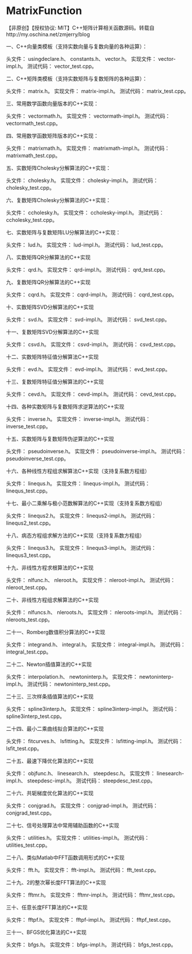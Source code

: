 # MatrixFunction
【非原创】【授权协议: MIT】C++矩阵计算相关函数源码。转载自http://my.oschina.net/zmjerry/blog

一、C++向量类模板（支持实数向量与复数向量的各种运算）：

头文件：
usingdeclare.h、
constants.h、
vector.h。
实现文件：
vector-impl.h。
测试代码：
vector_test.cpp。

二、C++矩阵类模板（支持实数矩阵与复数矩阵的各种运算）：

头文件：
matrix.h。
实现文件：
matrix-impl.h。
测试代码：
matrix_test.cpp。

三、常用数学函数向量版本的C++实现：

头文件：
vectormath.h。
实现文件：
vectormath-impl.h。
测试代码：
vectormath_test.cpp。

四、常用数学函数矩阵版本的C++实现：

头文件：
matrixmath.h。
实现文件：
matrixmath-impl.h。
测试代码：
matrixmath_test.cpp。

五、实数矩阵Cholesky分解算法的C++实现：

头文件：
cholesky.h。
实现文件：
cholesky-impl.h。
测试代码：
cholesky_test.cpp。

六、复数矩阵Cholesky分解算法的C++实现：

头文件：
ccholesky.h。
实现文件：
ccholesky-impl.h。
测试代码：
ccholesky_test.cpp。

七、实数矩阵与复数矩阵LU分解算法的C++实现：

头文件：
lud.h。
实现文件：
lud-impl.h。
测试代码：
lud_test.cpp。

八、实数矩阵QR分解算法的C++实现

头文件：
qrd.h。
实现文件：
qrd-impl.h。
测试代码：
qrd_test.cpp。

九、复数矩阵QR分解算法的C++实现

头文件：
cqrd.h。
实现文件：
cqrd-impl.h。
测试代码：
cqrd_test.cpp。

十、实数矩阵SVD分解算法的C++实现

头文件：
svd.h。
实现文件：
svd-impl.h。
测试代码：
svd_test.cpp。

十一、复数矩阵SVD分解算法的C++实现

头文件：
csvd.h。
实现文件：
csvd-impl.h。
测试代码：
csvd_test.cpp。

十二、实数矩阵特征值分解算法C++实现

头文件：
evd.h。
实现文件：
evd-impl.h。
测试代码：
evd_test.cpp。

十三、复数矩阵特征值分解算法的C++实现

头文件：
cevd.h。
实现文件：
cevd-impl.h。
测试代码：
cevd_test.cpp。

十四、各种实数矩阵与复数矩阵求逆算法的C++实现

头文件：
inverse.h。
实现文件：
inverse-impl.h。
测试代码：
inverse_test.cpp。

十五、实数矩阵与复数矩阵伪逆算法的C++实现

头文件：
pseudoinverse.h。
实现文件：
pseudoinverse-impl.h。
测试代码：
pseudoinverse_test.cpp。

十六、各种线性方程组求解算法C++实现（支持复系数方程组）

头文件：
linequs.h。
实现文件：
linequs-impl.h。
测试代码：
linequs_test.cpp。

十七、最小二乘解与极小范数解算法的C++实现（支持复系数方程组）

头文件：
linequs2.h。
实现文件：
linequs2-impl.h。
测试代码：
linequs2_test.cpp。

十八、病态方程组求解方法的C++实现（支持复系数方程组）

头文件：
linequs3.h。
实现文件：
linequs3-impl.h。
测试代码：
linequs3_test.cpp。

十九、非线性方程求根算法的C++实现

头文件：
nlfunc.h、
nleroot.h。
实现文件：
nleroot-impl.h。
测试代码：
nleroot_test.cpp。

二十、非线性方程组求解算法的C++实现

头文件：
nlfuncs.h、
nleroots.h。
实现文件：
nleroots-impl.h。
测试代码：
nleroots_test.cpp。

二十一、Romberg数值积分算法的C++实现

头文件：
integrand.h、
integral.h。
实现文件：
integral-impl.h。
测试代码：
integral_test.cpp。

二十二、Newton插值算法的C++实现

头文件：
interpolation.h、
newtoninterp.h。
实现文件：
newtoninterp-impl.h。
测试代码：
newtoninterp_test.cpp。

二十三、三次样条插值算法的C++实现

头文件：
spline3interp.h。
实现文件：
spline3interp-impl.h。
测试代码：
spline3interp_test.cpp。

二十四、最小二乘曲线拟合算法的C++实现

头文件：
fitcurves.h、
lsfitting.h。
实现文件：
lsfitting-impl.h。
测试代码：
lsfit_test.cpp。

二十五、最速下降优化算法的C++实现

头文件：
objfunc.h、
linesearch.h、
steepdesc.h。
实现文件：
linesearch-impl.h、
steepdesc-impl.h。
测试代码：
steepdesc_test.cpp。

二十六、共轭梯度优化算法的C++实现

头文件：
conjgrad.h。
实现文件：
conjgrad-impl.h。
测试代码：
conjgrad_test.cpp。

二十七、信号处理算法中常用辅助函数的C++实现

头文件：
utilities.h。
实现文件：
utilities-impl.h。
测试代码：
utilities_test.cpp。

二十八、类似Matlab中FFT函数调用形式的C++实现

头文件：
fft.h。
实现文件：
fft-impl.h。
测试代码：
fft_test.cpp。

二十九、2的整次幂长度FFT算法的C++实现

头文件：
fftmr.h。
实现文件：
fftmr-impl.h。
测试代码：
fftmr_test.cpp。

三十、任意长度FFT算法的C++实现

头文件：
fftpf.h。
实现文件：
fftpf-impl.h。
测试代码：
fftpf_test.cpp。

三十一、BFGS优化算法的C++实现

头文件：
bfgs.h。
实现文件：
bfgs-impl.h。
测试代码：
bfgs_test.cpp。

